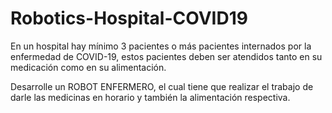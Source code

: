 # Robotics-Hospital-COVID19

En un hospital hay mínimo 3 pacientes o más pacientes internados por la enfermedad de COVID-19, estos pacientes deben ser atendidos tanto en su medicación como en su alimentación.

Desarrolle un ROBOT ENFERMERO, el cual tiene que realizar el trabajo de darle las medicinas en horario y también la alimentación respectiva.
